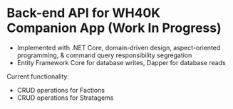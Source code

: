 # Back-end API for WH40K Companion App (Work In Progress)

- Implemented with .NET Core, domain-driven design, aspect-oriented programming, & command query responsibility segregation
- Entity Framework Core for database writes, Dapper for database reads

Current functionality:
 - CRUD operations for Factions
 - CRUD operations for Stratagems
